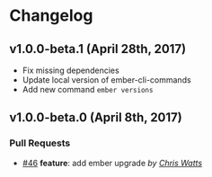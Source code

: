 Changelog
=========

## v1.0.0-beta.1 (April 28th, 2017)

- Fix missing dependencies
- Update local version of ember-cli-commands
- Add new command `ember versions`

## v1.0.0-beta.0 (April 8th, 2017)

### Pull Requests
- [#46](https://github.com/seawatts/ember-cli-commands/pull/46) **feature**:  add ember upgrade *by [Chris Watts](https://github.com/seawatts)*
